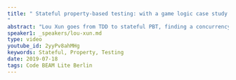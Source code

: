 ```yaml
---
title: " Stateful property-based testing: with a game logic case study
"
abstract: "Lou Xun goes from TDD to stateful PBT, finding a concurrency bug (among many others) with it, and finally shows how to write one such test yourself."
speaker1: _speakers/lou-xun.md
type: video
youtube_id: 2yyPv8ahMHg
keywords: Stateful, Property, Testing
date: 2019-07-18
tags: Code BEAM Lite Berlin
---
```


